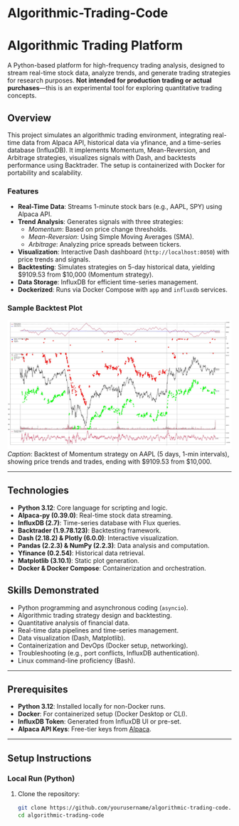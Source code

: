 # Algorithmic-Trading-Code
# Algorithmic Trading Platform

A Python-based platform for high-frequency trading analysis, designed to stream real-time stock data, analyze trends, and generate trading strategies for research purposes. **Not intended for production trading or actual purchases**—this is an experimental tool for exploring quantitative trading concepts.

## Overview
This project simulates an algorithmic trading environment, integrating real-time data from Alpaca API, historical data via yfinance, and a time-series database (InfluxDB). It implements Momentum, Mean-Reversion, and Arbitrage strategies, visualizes signals with Dash, and backtests performance using Backtrader. The setup is containerized with Docker for portability and scalability.

### Features
- **Real-Time Data**: Streams 1-minute stock bars (e.g., AAPL, SPY) using Alpaca API.
- **Trend Analysis**: Generates signals with three strategies:
  - *Momentum*: Based on price change thresholds.
  - *Mean-Reversion*: Using Simple Moving Averages (SMA).
  - *Arbitrage*: Analyzing price spreads between tickers.
- **Visualization**: Interactive Dash dashboard (`http://localhost:8050`) with price trends and signals.
- **Backtesting**: Simulates strategies on 5-day historical data,  yielding $9109.53 from $10,000 (Momentum strategy).
- **Data Storage**: InfluxDB for efficient time-series management.
- **Dockerized**: Runs via Docker Compose with `app` and `influxdb` services.

### Sample Backtest Plot
![Backtest Plot](backtest_plot.png)
*Caption*: Backtest of Momentum strategy on AAPL (5 days, 1-min intervals), showing price trends and trades, ending with $9109.53 from $10,000.

---

## Technologies
- **Python 3.12**: Core language for scripting and logic.
- **Alpaca-py (0.39.0)**: Real-time stock data streaming.
- **InfluxDB (2.7)**: Time-series database with Flux queries.
- **Backtrader (1.9.78.123)**: Backtesting framework.
- **Dash (2.18.2) & Plotly (6.0.0)**: Interactive visualization.
- **Pandas (2.2.3) & NumPy (2.2.3)**: Data analysis and computation.
- **Yfinance (0.2.54)**: Historical data retrieval.
- **Matplotlib (3.10.1)**: Static plot generation.
- **Docker & Docker Compose**: Containerization and orchestration.

## Skills Demonstrated
- Python programming and asynchronous coding (`asyncio`).
- Algorithmic trading strategy design and backtesting.
- Quantitative analysis of financial data.
- Real-time data pipelines and time-series management.
- Data visualization (Dash, Matplotlib).
- Containerization and DevOps (Docker setup, networking).
- Troubleshooting (e.g., port conflicts, InfluxDB authentication).
- Linux command-line proficiency (Bash).

---

## Prerequisites
- **Python 3.12**: Installed locally for non-Docker runs.
- **Docker**: For containerized setup (Docker Desktop or CLI).
- **InfluxDB Token**: Generated from InfluxDB UI or pre-set.
- **Alpaca API Keys**: Free-tier keys from [Alpaca](https://alpaca.markets/).

---

## Setup Instructions

### Local Run (Python)
1. Clone the repository:
   ```bash
   git clone https://github.com/yourusername/algorithmic-trading-code.git
   cd algorithmic-trading-code

   
